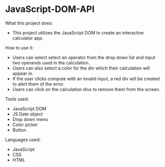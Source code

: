 # JavaScript-DOM-API

What this project does:
- This project utilizes the JavaScript DOM to create an interactive calculator app.

How to use it:
- Users can select select an operator from the drop down list and input two operands used in the calculation.
- Users can also select a color for the div which their calculation will appear in.
- If the user clicks compute with an invalid input, a red div will be created to alert them of the error. 
- Users can click on the calculation divs to remove them from the screen.

Tools used:
- JavaScript DOM
- JS Date object
- Drop down menu
- Color picker
- Button

Languages used:
- JavaScript 
- CSS
- HTML
